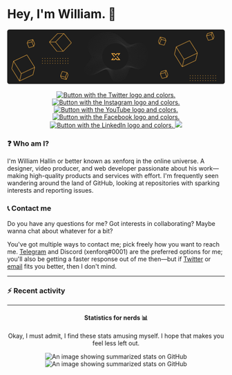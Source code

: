 <!-- HEADER -->
# Hey, I'm William. 👋
<img src="https://raw.githubusercontent.com/xenforq/xenforq/master/img_header.png" alt="A banner showing the xenforq logo.">

<!-- SOCIALS -->
<p align="center">
	<a href="https://twitter.com/xenforq" target="_blank">
      <img src="https://img.shields.io/badge/twitter-%231DA1F2.svg?&style=for-the-badge&logo=twitter&logoColor=white" alt="Button with the Twitter logo and colors.">
  </a>
	<a href="https://instagram.com/xenforq" target="_blank">
      <img src="https://img.shields.io/badge/instagram-%23E4405F.svg?&style=for-the-badge&logo=instagram&logoColor=white" alt="Button with the Instagram logo and colors.">
  </a>
	<a href="https://youtube.com/xenforq" target="_blank">
      <img src="https://img.shields.io/badge/youtube-%23FF0000.svg?&style=for-the-badge&logo=youtube&logoColor=white" alt="Button with the YouTube logo and colors.">
  </a>
	<a href="https://facebook.com/xenforq/" target="_blank">
      <img src="https://img.shields.io/badge/facebook-%231877F2.svg?&style=for-the-badge&logo=facebook&logoColor=white" alt="Button with the Facebook logo and colors.">
  </a>
	<a href="https://linkedin.com/in/xenforq/" target="_blank">
      <img src="https://img.shields.io/badge/linkedin-%230077B5.svg?&style=for-the-badge&logo=linkedin&logoColor=white" alt="Button with the LinkedIn logo and colors.">
  </a>
  <img src="https://badges.pufler.dev/visits/xenforq/xenforq?style=for-the-badge">
</p>

<!-- BIOGRAPHY -->
### ❓ Who am I?
I'm William Hallin or better known as xenforq in the online universe. A designer, video producer, and web developer passionate about his work—making high-quality products and services with effort. I'm frequently seen wandering around the land of GitHub, looking at repositories with sparking interests and reporting issues.

<!-- CONTACT -->
### 📞 Contact me 
Do you have any questions for me? Got interests in collaborating? Maybe wanna chat about whatever for a bit? 

You've got multiple ways to contact me; pick freely how you want to reach me. <a href="https://t.me/xenforq" target="_blank">Telegram</a> and Discord (xenforq#0001) are the preferred options for me; you'll also be getting a faster response out of me then—but if <a href="https://twitter.com/xenforq" target="_blank">Twitter</a> or <a href="mailto:hello@xenforq.com?subject=Hey William!">email</a> fits you better, then I don't mind. 

<!-- hr -->
<hr>

<!-- ACTIVITY -->
### ⚡️ Recent activity
<!--START_SECTION:activity-->

<!-- hr -->
<hr>

<!-- GITHUB STATS -->
<h4 align="center">Statistics for nerds 📊</h4>
<p align="center">Okay, I must admit, I find these stats amusing myself. I hope that makes you feel less left out.</p>

<p align="center">
  <img src="https://github-readme-stats.vercel.app/api?username=xenforq&count_private=true&show_icons=true&hide=stars&text_color=1d1d1d&title_color=1d1d1d&icon_color=1d1d1d" alt="An image showing summarized stats on GitHub">
  <img src="https://github-readme-stats.vercel.app/api/top-langs/?username=xenforq&title_color=1d1d1d" alt="An image showing summarized stats on GitHub">
</p>
